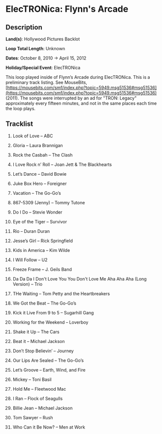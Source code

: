 # ElecTRONica: Flynn's Arcade

## Description

**Land(s)**: Hollywood Pictures Backlot

**Loop Total Length**: Unknown

**Dates**: October 8, 2010 → April 15, 2012

**Holiday/Special Event**: ElecTRONica

This loop played inside of Flynn’s Arcade during ElecTRONica. This is a preliminary track listing. See MouseBits, [https://mousebits.com/smf/index.php?topic=5949.msg51536#msg51536](https://mousebits.com/smf/index.php?topic=5949.msg51536#msg51536) (2011). The songs were interrupted by an ad for "TRON: Legacy" approximately every fifteen minutes, and not in the same places each time the loop plays.

## Tracklist

1. Look of Love – ABC


2. Gloria – Laura Brannigan


3. Rock the Casbah – The Clash


4. I Love Rock n’ Roll – Joan Jett & The Blackhearts


5. Let’s Dance – David Bowie


6. Juke Box Hero – Foreigner


7. Vacation – The Go-Go’s


8. 867-5309 (Jenny) – Tommy Tutone


9. Do I Do – Stevie Wonder


10. Eye of the Tiger – Survivor


11. Rio – Duran Duran


12. Jesse’s Girl – Rick Springfield


13. Kids in America – Kim Wilde


14. I Will Follow – U2


15. Freeze Frame – J. Geils Band


16. Da Da Da I Don't Love You You Don't Love Me Aha Aha Aha (Long Version) – Trio


17. THe Waiting – Tom Petty and the Heartbreakers


18. We Got the Beat – The Go-Go’s


19. Kick it Live From 9 to 5 – Sugarhill Gang


20. Working for the Weekend – Loverboy


21. Shake it Up – The Cars


22. Beat it – Michael Jackson


23. Don’t Stop Believin’ – Journey


24. Our Lips Are Sealed – The Go-Go’s


25. Let’s Groove – Earth, Wind, and Fire


26. Mickey – Toni Basil


27. Hold Me – Fleetwood Mac


28. I Ran – Flock of Seagulls


29. Billie Jean – Michael Jackson


30. Tom Sawyer – Rush


31. Who Can it Be Now? – Men at Work

